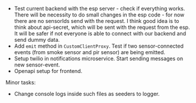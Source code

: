 - Test current backend with the esp server - check if everything works. There will be necessity to do small changes in the esp code - for now there are no
  sensorIds send with the request. I think good idea is to think about api-secret, which will be sent with the request from the esp. It will be safer if not
  everyone is able to connect with our backend and send dummy data.
- Add `emit` method in `CustomClientProxy`. Test if two sensor-connected events (from smoke sensor and pir sensor) are being emitted.
- Setup twilio in notifications microservice. Start sending messages on new sensor-event.
- Openapi setup for frontend.

Minor tasks:

- Change console logs inside such files as seeders to logger.

